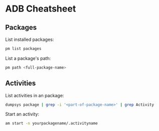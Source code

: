 # ADB Cheatsheet

## Packages

List installed packages:  

```bash
pm list packages
```

List a package's path:  

```bash
pm path <full-package-name>
```

## Activities

List activities in an package:  

```bash
dumpsys package | grep -i '<part-of-package-name>' | grep Activity
```

Start an activity:  

```bash
am start -n yourpackagename/.activityname
```
